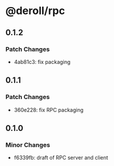 # @deroll/rpc

## 0.1.2

### Patch Changes

-   4ab81c3: fix packaging

## 0.1.1

### Patch Changes

-   360e228: fix RPC packaging

## 0.1.0

### Minor Changes

-   f6339fb: draft of RPC server and client
